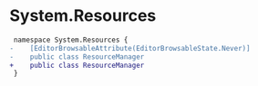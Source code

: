 # System.Resources

``` diff
 namespace System.Resources {
-    [EditorBrowsableAttribute(EditorBrowsableState.Never)]
-    public class ResourceManager
+    public class ResourceManager
 }
```
